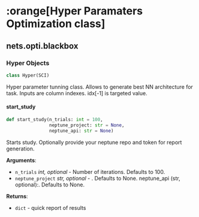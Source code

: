 <a id="nets.opti.blackbox"></a>

# :orange[Hyper Paramaters Optimization class]
## nets.opti.blackbox

<a id="nets.opti.blackbox.Hyper"></a>

### Hyper Objects

```python
class Hyper(SCI)
```

Hyper parameter tunning class. Allows to generate best NN architecture for task. Inputs are column indexes. idx[-1] is targeted value.

<a id="nets.opti.blackbox.Hyper.start_study"></a>

#### start\_study

```python
def start_study(n_trials: int = 100,
                neptune_project: str = None,
                neptune_api: str = None)
```

Starts study. Optionally provide your neptune repo and token for report generation.

**Arguments**:

- `n_trials` _int, optional_ - Number of iterations. Defaults to 100.
- `neptune_project` _str, optional_ - . Defaults to None.
  neptune_api (str, optional):. Defaults to None.
  

**Returns**:

- `dict` - quick report of results


